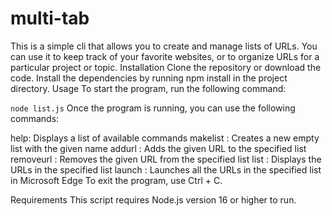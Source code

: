 # multi-tab
This is a simple cli that allows you to create and manage lists of URLs. You can use it to keep track of your favorite websites, or to organize URLs for a particular project or topic.
Installation
Clone the repository or download the code.
Install the dependencies by running npm install in the project directory.
Usage
To start the program, run the following command:

`node list.js`
Once the program is running, you can use the following commands:

help: Displays a list of available commands
makelist <name>: Creates a new empty list with the given name
addurl <list> <url>: Adds the given URL to the specified list
removeurl <list> <url>: Removes the given URL from the specified list
list <list>: Displays the URLs in the specified list
launch <list>: Launches all the URLs in the specified list in Microsoft Edge
To exit the program, use Ctrl + C.

Requirements
This script requires Node.js version 16 or higher to run.
